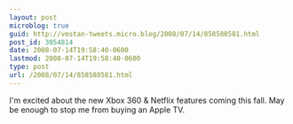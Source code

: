 ```yaml
---
layout: post
microblog: true
guid: http://vmstan-tweets.micro.blog/2008/07/14/858580581.html
post_id: 3054814
date: 2008-07-14T19:58:40-0600
lastmod: 2008-07-14T19:58:40-0600
type: post
url: /2008/07/14/858580581.html
---
```

I'm excited about the new Xbox 360 & Netflix features coming this fall. May be enough to stop me from buying an Apple TV.
